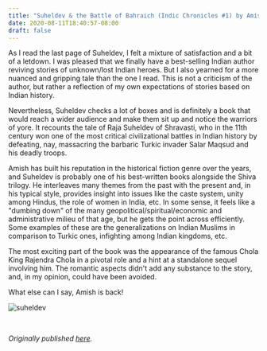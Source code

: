 ```yaml
---
title: "Suheldev & the Battle of Bahraich (Indic Chronicles #1) by Amish Tripathi"
date: 2020-08-11T18:40:57-08:00
draft: false
---
```


As I read the last page of Suheldev, I felt a mixture of satisfaction and a bit of a letdown. I was pleased that we finally have a best-selling Indian author reviving stories of unknown/lost Indian heroes. But I also yearned for a more nuanced and gripping tale than the one I read. This is not a criticism of the author, but rather a reflection of my own expectations of stories based on Indian history.

Nevertheless, Suheldev checks a lot of boxes and is definitely a book that would reach a wider audience and make them sit up and notice the warriors of yore. It recounts the tale of Raja Suheldev of Shravasti, who in the 11th century won one of the most critical civilizational battles in Indian history by defeating, nay, massacring the barbaric Turkic invader Salar Maqsud and his deadly troops.

Amish has built his reputation in the historical fiction genre over the years, and Suheldev is probably one of his best-written books alongside the Shiva trilogy. He interleaves many themes from the past with the present and, in his typical style, provides insight into issues like the caste system, unity among Hindus, the role of women in India, etc. In some sense, it feels like a "dumbing down" of the many geopolitical/spiritual/economic and administrative milieu of that age, but he gets the point across efficiently. Some examples of these are the generalizations on Indian Muslims in comparison to Turkic ones, infighting among Indian kingdoms, etc.

The most exciting part of the book was the appearance of the famous Chola King Rajendra Chola in a pivotal role and a hint at a standalone sequel involving him. The romantic aspects didn't add any substance to the story, and, in my opinion, could have been avoided.

What else can I say, Amish is back!

![suheldev](/suheldev.jpg)

&nbsp;&nbsp;

*Originally published [here](https://www.goodreads.com/review/show/3402286727).*